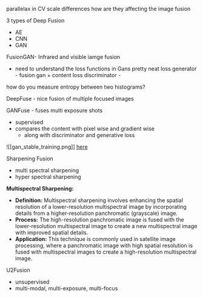 parallelax in CV 
scale differences how are they affecting the image fusion


3 types of Deep Fusion 
- AE
- CNN
- GAN


FusionGAN- Infrared and visible iamge fusion
- need to understand the loss functions in Gans
pretty neat loss 
generator - fusion gan + content loss 
discriminator - 

how do you measure entropy between two histograms? 


DeepFuse - nice fusion of multiple focused images


GANFuse - fuses multi exposure shots
- supervised
- compares the content with pixel wise and gradient wise
	- along with discriminator and generative loss


![[gan_stable_training.png]] [here](https://machinelearningmastery.com/how-to-train-stable-generative-adversarial-networks/)

Sharpening Fusion
- multi spectral sharpening
- hyper spectral sharpening

**Multispectral Sharpening:**
- **Definition:** Multispectral sharpening involves enhancing the spatial resolution of a lower-resolution multispectral image by incorporating details from a higher-resolution panchromatic (grayscale) image.
- **Process:** The high-resolution panchromatic image is fused with the lower-resolution multispectral image to create a new multispectral image with improved spatial details.
- **Application:** This technique is commonly used in satellite image processing, where a panchromatic image with high spatial resolution is fused with multispectral images to create a high-resolution multispectral image.

U2Fusion 
- unsupervised
- multi-modal, multi-exposure, multi-focus
